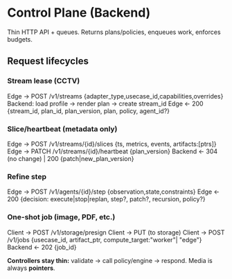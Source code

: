 # Control Plane (Backend)

Thin HTTP API + queues. Returns plans/policies, enqueues work, enforces budgets.

## Request lifecycles

### Stream lease (CCTV)


Edge -> POST /v1/streams {adapter_type,usecase_id,capabilities,overrides}
Backend: load profile -> render plan -> create stream_id
Edge <- 200 {stream_id, plan_id, plan_version, plan, policy, agent_id?}


### Slice/heartbeat (metadata only)


Edge -> POST /v1/streams/{id}/slices {ts, metrics, events, artifacts:[ptrs]}
Edge -> PATCH /v1/streams/{id}/heartbeat {plan_version}
Backend <- 304 (no change) | 200 {patch|new_plan_version}


### Refine step


Edge -> POST /v1/agents/{id}/step {observation,state,constraints}
Edge <- 200 {decision: execute|stop|replan, step?, patch?, recursion, policy?}


### One-shot job (image, PDF, etc.)


Client -> POST /v1/storage/presign
Client -> PUT <presigned-url> (to storage)
Client -> POST /v1/jobs {usecase_id, artifact_ptr, compute_target:"worker"| "edge"}
Backend <- 202 {job_id}


**Controllers stay thin:** validate → call policy/engine → respond. Media is always **pointers**.

